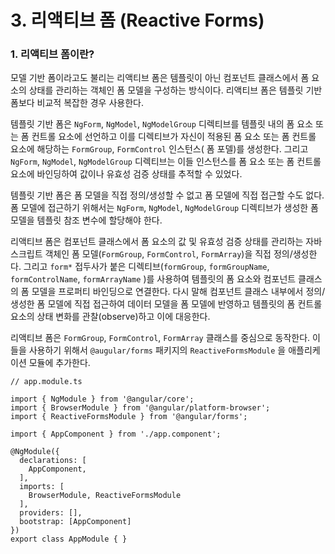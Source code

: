 # 3. 리액티브 폼 (Reactive Forms)

### 1. 리액티브 폼이란?

모델 기반 폼이라고도 불리는 리액티브 폼은 템플릿이 아닌 컴포넌트 클래스에서 폼 요소의 상태를 관리하는 객체인 폼 모델을 구성하는 방식이다. 리액티브 폼은 템플릿 기반 폼보다 비교적 복잡한 경우 사용한다.

템플릿 기반 폼은 `NgForm`, `NgModel`, `NgModelGroup` 디렉티브를 템플릿 내의 폼 요소 또는 폼 컨트롤 요소에 선언하고 이를 디렉티브가 자신이 적용된 폼 요소 또는 폼 컨트롤 요소에 해당하는 `FormGroup`, `FormControl` 인스턴스( 폼 포델)를 생성한다. 그리고 `NgForm`, `NgModel`, `NgModelGroup` 디렉티브는 이들 인스턴스를 폼 요소 또는 폼 컨트롤 요소에 바인딩하여 값이나 유효성 검증 상태를 추적할 수 있었다.

템플릿 기반 폼은 폼 모델을 직접 정의/생성할 수 없고 폼 모델에 직접 접근할 수도 없다. 폼 모델에 접근하기 위해서는 `NgForm`, `NgModel`, `NgModelGroup` 디렉티브가 생성한 폼 모델을 템플릿 참조 변수에 할당해야 한다.

리액티브 폼은 컴포넌트 클래스에서 폼 요소의 값 및 유효성 검증 상태를 관리하는 자바스크립트 객체인 폼 모델(`FormGroup`, `FormControl`, `FormArray`)을 직접 정의/생성한다. 그리고 `form*` 접두사가 붙은 디렉티브(`formGroup`, `formGroupName`, `formControlName`, `formArrayName` )를 사용하여 템플릿의 폼 요소와 컴포넌트 클래스의 폼 모델을 프로퍼티 바인딩으로 연결한다. 다시 말해 컴포넌트 클래스 내부에서 정의/생성한 폼 모델에 직접 접근하여 데이터 모델을 폼 모델에 반영하고 템플릿의 폼 컨트롤 요소의 상태 변화를 관찰(observe)하고 이에 대응한다.

리액티브 폼은 `FormGroup`, `FormControl`, `FormArray` 클래스를 중심으로 동작한다. 이들을 사용하기 위해서 `@augular/forms` 패키지의 `ReactiveFormsModule` 을 애플리케이션 모듈에 추가한다.

```tsx
// app.module.ts

import { NgModule } from '@angular/core';
import { BrowserModule } from '@angular/platform-browser';
import { ReactiveFormsModule } from '@angular/forms';

import { AppComponent } from './app.component';

@NgModule({
  declarations: [
    AppComponent,
  ],
  imports: [
    BrowserModule, ReactiveFormsModule
  ],
  providers: [],
  bootstrap: [AppComponent]
})
export class AppModule { }
```

